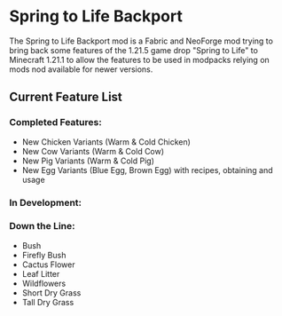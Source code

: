 # Spring to Life Backport

The Spring to Life Backport mod is a Fabric and NeoForge mod trying to bring back some features of the 1.21.5 game
drop "Spring to Life" to Minecraft 1.21.1 to allow the features to be used in modpacks relying on mods nod available for
newer versions.

## Current Feature List

### Completed Features:

- New Chicken Variants (Warm & Cold Chicken)
- New Cow Variants (Warm & Cold Cow)
- New Pig Variants (Warm & Cold Pig)
- New Egg Variants (Blue Egg, Brown Egg) with recipes, obtaining and usage

### In Development:

### Down the Line:
- Bush
- Firefly Bush
- Cactus Flower
- Leaf Litter
- Wildflowers
- Short Dry Grass
- Tall Dry Grass